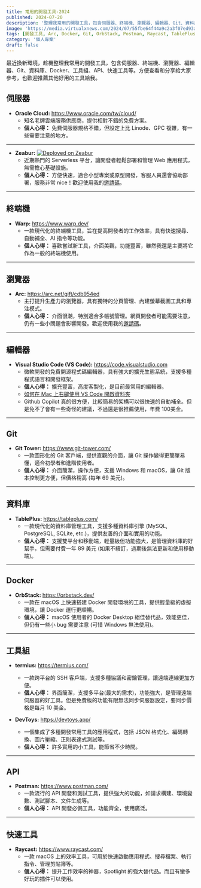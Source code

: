 ```yaml
---
title: 常用的開發工具-2024
published: 2024-07-20
description: '整理我常用的開發工具，包含伺服器、終端機、瀏覽器、編輯器、Git、資料庫、Docker、工具組、API、快速工具等。'
image: 'https://media.virtualxnews.com/2024/07/55fbe64f44a9c2a3f07ed93afe188dec.png'
tags: [開發工具, Arc, Docker, Git, OrbStack, Postman, Raycast, TablePlus, termius, Visual Studio Code, Warp, Zeabur]
category: '個人專案'
draft: false 
---
```


最近換新環境，趁機整理我常用的開發工具，包含伺服器、終端機、瀏覽器、編輯器、Git、資料庫、Docker、工具組、API、快速工具等。方便查看和分享給大家參考，也歡迎推薦其他好用的工具給我。

## 伺服器

* **Oracle Cloud:** 
   https://www.oracle.com/tw/cloud/
   - 知名老牌雲端服務供應商，提供相對不錯的免費方案。
   - **個人心得：** 免費伺服器規格不錯，但設定上比 Linode、GPC 複雜，有一些需要注意的地方。

---

* **Zeabur:** 
   [![Deployed on Zeabur](https://zeabur.com/deployed-on-zeabur-dark.svg)](https://zeabur.com?referralCode=silverfantacy&utm_source=silverfantacy)
   - 近期熱門的 Serverless 平台，讓開發者輕鬆部署和管理 Web 應用程式，無需擔心基礎設施。
   - **個人心得：** 方便快速，適合小型專案或原型開發，客服人員還會協助部署，服務非常 nice！歡迎使用我的[邀請碼](https://zeabur.com?referralCode=silverfantacy)。

---

## 終端機

* **Warp:** 
   https://www.warp.dev/
   - 一款現代化的終端機工具，旨在提高開發者的工作效率，具有快速搜尋、自動補全、AI 指令等功能。
   - **個人心得：** 喜歡嘗試新工具，介面美觀，功能豐富，雖然我還是主要將它作為一般的終端機使用。

---

## 瀏覽器

* **Arc:** 
   https://arc.net/gift/cdb954ed
   - 主打提升生產力的瀏覽器，具有獨特的分頁管理、內建螢幕截圖工具和專注模式。
   - **個人心得：** 介面很潮，特別適合多帳號管理。網頁開發者可能需要注意，仍有一些小問題會影響開發。歡迎使用我的[邀請碼](https://arc.net/gift/cdb954ed)。

---

## 編輯器

* **Visual Studio Code (VS Code):** 
   https://code.visualstudio.com
   - 微軟開發的免費開源程式碼編輯器，具有強大的擴充生態系統，支援多種程式語言和開發框架。
   - **個人心得：** 擴充豐富，高度客製化，是目前最常用的編輯器。
   - [如何在 Mac 上右鍵使用 VS Code 開啟資料夾](https://medium.com/susan-blog/在mac上右鍵使用vscode開啟文件夾設置-a6c8f77db5d3)
   - Github Copilot 真的很方便，比較簡易的架構可以很快速的自動補全。但是免不了會有一些奇怪的建議，不過還是很推薦使用，年費 100美金。

---

## Git

* **Git Tower:** 
   https://www.git-tower.com/
   - 一款圖形化的 Git 客戶端，提供直觀的介面，讓 Git 操作變得更簡單易懂，適合初學者和進階使用者。
   - **個人心得：** 介面簡潔，操作方便，支援 Windows 和 macOS，讓 Git 版本控制更方便，但價格稍高 (每年 69 美元)。

---

## 資料庫

* **TablePlus:** 
   https://tableplus.com/
   - 一款現代化的資料庫管理工具，支援多種資料庫引擎 (MySQL, PostgreSQL, SQLite, etc.)，提供友善的介面和實用的功能。
   - **個人心得：** 支援雙平台和移動端，輕量級但功能強大，是管理資料庫的好幫手，但需要付費一年 89 美元 (如果不續訂，過期後無法更新和使用移動端)。

---

## Docker

* **OrbStack:** 
   https://orbstack.dev/
   - 一款在 macOS 上快速搭建 Docker 開發環境的工具，提供輕量級的虛擬環境，讓 Docker 運行更順暢。
   - **個人心得：**  macOS 使用者的 Docker Desktop 絕佳替代品，效能更佳，但仍有一些小 bug 需要注意 (可惜 Windows 無法使用)。

---

## 工具組

* **termius:** 
   https://termius.com/
   - 一款跨平台的 SSH 客戶端，支援多種協議和密鑰管理，讓遠端連線更加方便。
   - **個人心得：** 界面簡潔，支援多平台(最大的需求)，功能強大，是管理遠端伺服器的好工具。但是免費版的功能有限無法同步伺服器設定，要同步價格是每月 10 美金。

* **DevToys:** 
   https://devtoys.app/
   - 一個集成了多種開發常用工具的應用程式，包括 JSON 格式化、編碼轉換、圖片壓縮、正則表達式測試等。
   - **個人心得：** 許多實用的小工具，能節省不少時間。

---

## API

* **Postman:** 
   https://www.postman.com/
   - 一款流行的 API 開發和測試工具，提供強大的功能，如請求構建、環境變數、測試腳本、文件生成等。
   - **個人心得：** API 開發必備工具，功能齊全，使用廣泛。

---

## 快速工具

* **Raycast:** 
   https://www.raycast.com/
   - 一款 macOS 上的效率工具，可用於快速啟動應用程式、搜尋檔案、執行指令、管理剪貼簿等。
   - **個人心得：** 提升工作效率的神器，Spotlight 的強大替代品。而且有蠻多好玩的插件可以使用。